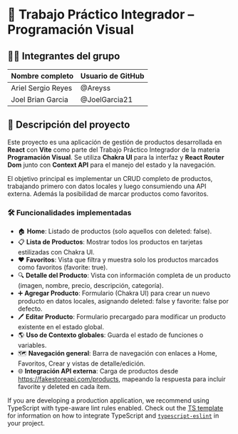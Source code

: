 # 📘 Trabajo Práctico Integrador – Programación Visual

## 👨‍💻 Integrantes del grupo

| Nombre completo       | Usuario de GitHub        |
|-----------------------|--------------------------|
| Ariel Sergio Reyes    | @Areyss                  |
| Joel Brian Garcia     | @JoelGarcia21            |

## 🧠 Descripción del proyecto

Este proyecto es una aplicación de gestión de productos desarrollada en **React** con **Vite** como parte del Trabajo Práctico Integrador de la materia **Programación Visual**. Se utiliza **Chakra UI** para la interfaz y **React Router Dom** junto con **Context API** para el manejo del estado y la navegación.

El objetivo principal es implementar un CRUD completo de productos, trabajando primero con datos locales y luego consumiendo una API externa. Además la posibilidad de marcar productos como favoritos.

### 🛠 Funcionalidades implementadas

- 🏠 **Home**: Listado de productos (solo aquellos con deleted: false).
- 📋 **Lista de Productos**: Mostrar todos los productos en tarjetas estilizadas con Chakra UI.
- ❤️ **Favoritos**: Vista que filtra y muestra solo los productos marcados como favoritos (favorite: true).
- 🔍 **Detalle del Producto**: Vista con información completa de un producto (imagen, nombre, precio, descripción, categoría).
- ➕ **Agregar Producto**: Formulario (Chakra UI) para crear un nuevo producto en datos locales, asignando deleted: false y favorite: false por defecto.
- 🖊 **Editar Producto**: Formulario precargado para modificar un producto existente en el estado global.
- 🌎 **Uso de Contexto globales**: Guarda el estado de funciones o variables.
- 🗺 **Navegación general**: Barra de navegación con enlaces a Home, Favoritos, Crear y vistas de detalle/edición.
- 🌐 **Integración API externa**: Carga de productos desde https://fakestoreapi.com/products, mapeando la respuesta para incluir favorite y deleted en cada ítem.

If you are developing a production application, we recommend using TypeScript with type-aware lint rules enabled. Check out the [TS template](https://github.com/vitejs/vite/tree/main/packages/create-vite/template-react-ts) for information on how to integrate TypeScript and [`typescript-eslint`](https://typescript-eslint.io) in your project.
